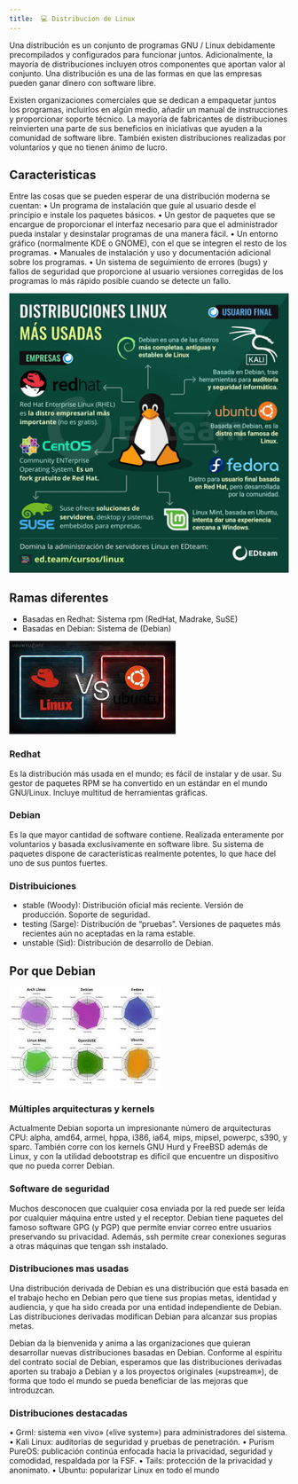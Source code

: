 ```yaml
---
title:  💻 Distribucion de Linux
---
```


Una distribución es un conjunto de programas GNU / Linux debidamente precompilados y configurados para funcionar juntos. Adicionalmente, la mayoría de distribuciones incluyen otros componentes que aportan valor al conjunto. Una distribución es una de las formas en que las empresas pueden ganar dinero con software libre. 

Existen organizaciones comerciales que se dedican a empaquetar juntos los programas, incluirlos en algún medio, añadir un manual de instrucciones y proporcionar soporte técnico. La mayoría de fabricantes de distribuciones reinvierten una parte de sus beneficios en iniciativas que ayuden a la comunidad de software libre. También existen distribuciones realizadas por voluntarios y que no tienen ánimo de lucro.

## Caracteristicas
Entre las cosas que se pueden esperar de una distribución moderna se cuentan: 
	• Un programa de instalación que guíe al usuario desde el principio e instale los paquetes básicos. 
	• Un gestor de paquetes que se encargue de proporcionar el interfaz necesario para que el administrador pueda instalar y desinstalar programas de una manera fácil. 
	• Un entorno gráfico (normalmente KDE o GNOME), con el que se integren el resto de los programas. 
	• Manuales de instalación y uso y documentación adicional sobre los programas. 
	• Un sistema de seguimiento de errores (bugs) y fallos de seguridad que proporcione al usuario versiones corregidas de los programas lo más rápido posible cuando se detecte un fallo.

![Caracteristicas](/sistemas-distribuidos/Examen1/images/distlinuxcarac.png)
## Ramas diferentes
- Basadas en Redhat: Sistema rpm (RedHat, Madrake, SuSE) 
- Basadas en Debian: Sistema de (Debian)

![Caracteristicas](/sistemas-distribuidos/Examen1/images/debvred.jpg)
### Redhat
Es la distribución más usada en el mundo; es fácil de instalar y de usar. Su gestor de paquetes RPM se ha convertido en un estándar en el mundo GNU/Linux. Incluye multitud de herramientas gráficas.

### Debian
Es la que mayor cantidad de software contiene. Realizada enteramente por voluntarios y basada exclusivamente en software libre. Su sistema de paquetes dispone de características realmente potentes, lo que hace del uno de sus puntos fuertes.

### Distribuiciones
- stable (Woody): Distribución oficial más reciente. Versión de producción. Soporte de seguridad. 
- testing (Sarge): Distribución de “pruebas”. Versiones de paquetes más recientes aún no aceptadas en la rama estable. 
- unstable (Sid): Distribución de desarrollo de Debian.

## Por que Debian
![Caracteristicas](/sistemas-distribuidos/Examen1/images/porquedeb.jpg)
### Múltiples arquitecturas y kernels 
Actualmente Debian soporta un impresionante número de arquitecturas CPU: alpha, amd64, armel, hppa, i386, ia64, mips, mipsel, powerpc, s390, y sparc. También corre con los kernels GNU Hurd y FreeBSD además de Linux, y con la utilidad debootstrap es difícil que encuentre un dispositivo que no pueda correr Debian.

### Software de seguridad 
Muchos desconocen que cualquier cosa enviada por la red puede ser leída por cualquier máquina entre usted y el receptor. Debian tiene paquetes del famoso software GPG (y PGP) que permite enviar correo entre usuarios preservando su privacidad. Además, ssh permite crear conexiones seguras a otras máquinas que tengan ssh instalado.

### Distribuciones mas usadas
Una distribución derivada de Debian es una distribución que está basada en el trabajo hecho en Debian pero que tiene sus propias metas, identidad y audiencia, y que ha sido creada por una entidad independiente de Debian. Las distribuciones derivadas modifican Debian para alcanzar sus propias metas. 

Debian da la bienvenida y anima a las organizaciones que quieran desarrollar nuevas distribuciones basadas en Debian. Conforme al espíritu del contrato social de Debian, esperamos que las distribuciones derivadas aporten su trabajo a Debian y a los proyectos originales («upstream»), de forma que todo el mundo se pueda beneficiar de las mejoras que introduzcan.

### Distribuciones destacadas
• Grml: sistema «en vivo» («live system») para administradores del sistema. 
• Kali Linux: auditorías de seguridad y pruebas de penetración. 
• Purism PureOS: publicación continúa enfocada hacia la privacidad, seguridad y comodidad, respaldada por la FSF. 
• Tails: protección de la privacidad y anonimato. 
• Ubuntu: popularizar Linux en todo el mundo